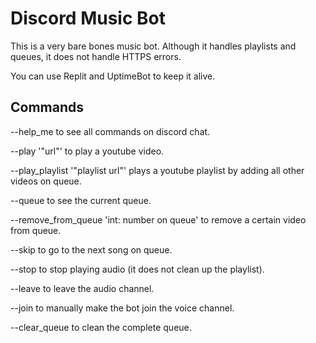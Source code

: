 # Discord Music Bot

This is a very bare bones music bot. Although it handles playlists and queues, it does not handle HTTPS errors.

You can use Replit and UptimeBot to keep it alive.

## Commands

--help_me to see all commands on discord chat.

--play '"url"' to play a youtube video.

--play_playlist '"playlist url"' plays a youtube playlist by adding all other videos on queue.

--queue to see the current queue.

--remove_from_queue 'int: number on queue' to remove a certain video from queue.

--skip to go to the next song on queue.

--stop to stop playing audio (it does not clean up the playlist).

--leave to leave the audio channel.

--join to manually make the bot join the voice channel.

--clear_queue to clean the complete queue.
